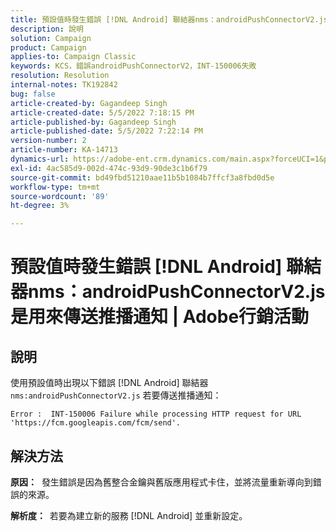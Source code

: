 ```yaml
---
title: 預設值時發生錯誤 [!DNL Android] 聯結器nms：androidPushConnectorV2.js是用來傳送推播通知 | Adobe行銷活動
description: 說明
solution: Campaign
product: Campaign
applies-to: Campaign Classic
keywords: KCS，錯誤androidPushConnectorV2，INT-150006失敗
resolution: Resolution
internal-notes: TK192842
bug: false
article-created-by: Gagandeep Singh
article-created-date: 5/5/2022 7:18:15 PM
article-published-by: Gagandeep Singh
article-published-date: 5/5/2022 7:22:14 PM
version-number: 2
article-number: KA-14713
dynamics-url: https://adobe-ent.crm.dynamics.com/main.aspx?forceUCI=1&pagetype=entityrecord&etn=knowledgearticle&id=6036cf1a-a8cc-ec11-a7b5-6045bd00dd66
exl-id: 4ac585d9-002d-474c-93d9-90de3c1b6f79
source-git-commit: bd49fbd51210aae11b5b1084b7ffcf3a8fbd0d5e
workflow-type: tm+mt
source-wordcount: '89'
ht-degree: 3%

---
```


# 預設值時發生錯誤 [!DNL Android] 聯結器nms：androidPushConnectorV2.js是用來傳送推播通知 | Adobe行銷活動

## 說明




使用預設值時出現以下錯誤 [!DNL Android] 聯結器 `nms:androidPushConnectorV2.js` 若要傳送推播通知：

```
Error :  INT-150006 Failure while processing HTTP request for URL 'https://fcm.googleapis.com/fcm/send'.
```

## 解決方法


<b>原因：</b>  發生錯誤是因為舊整合金鑰與舊版應用程式卡住，並將流量重新導向到錯誤的來源。

<b>解析度：  </b>若要為建立新的服務 [!DNL Android] 並重新設定。
